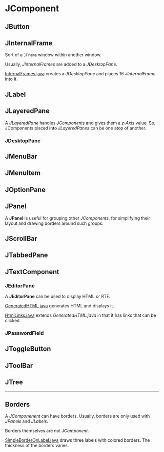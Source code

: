 #   JComponent

##  JButton

##  JInternalFrame

Sort of a `JFrame` window within another window.

Usually, *JInternalFrames* are added to a *JDesktopPane*.

[InternalFrames.java](https://raw.github.com/ReneNyffenegger/development_misc/master/java/swing/JComponent/JInternalFrame/InternalFrames.java) creates a *JDesktopPane* and places 16 *JInternalFrame* into it.

##  JLabel

##  JLayeredPane

A *JLayeredPane* handles *JComponents* and gives them a *z-Axis* value. So, JComponents placed into *JLayeredPanes* can be one atop of another.

### JDesktopPane

##  JMenuBar

##  JMenuItem

##  JOptionPane

##  JPanel

A **JPanel** is useful for grouping other *JComponents*, for simplifying their layout and drawing borders around such groups.

##  JScrollBar

##  JTabbedPane

##  JTextComponent

### JEditorPane

A **JEditorPane** can be used to display HTML or RTF.

[GeneratedHTML.java](https://raw.github.com/ReneNyffenegger/development_misc/master/java/swing/JComponent/JTextComponent/JEditorPane/GeneratedHTML.java) generates HTML and displays it.

[HtmlLinks.java](https://raw.github.com/ReneNyffenegger/development_misc/master/java/swing/JComponent/JTextComponent/JEditorPane/HtmlLinks.java) extends *GeneratedHTML.java* in that
it has links that can be clicked.

### JPasswordField

##  JToggleButton

##  JToolBar

##  JTree

----------

##  Borders

A *JComponenent* can have borders. Usually, borders are only used with *JPanels* and *JLabels*.

Borders themselves are not *JComponent*.

[SimpleBorderOnLabel.java](https://raw.github.com/ReneNyffenegger/development_misc/master/java/swing/JComponent/borders/SimpleBorderOnLabel.java) draws three labels with colored borders. The thickness of
the borders varies.
